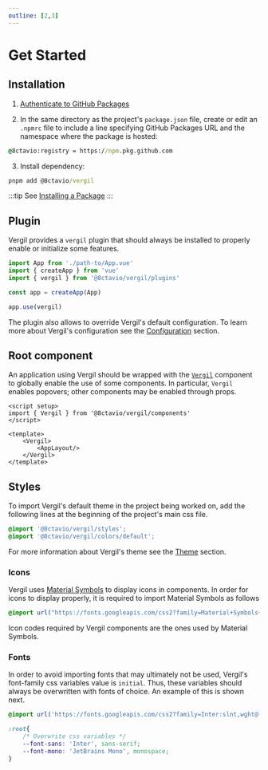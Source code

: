 ```yaml
---
outline: [2,3]
---
```


# Get Started

## Installation

1. [Authenticate to GitHub Packages](https://docs.github.com/en/packages/working-with-a-github-packages-registry/working-with-the-npm-registry#authenticating-to-github-packages)

2. In the same directory as the project's `package.json` file, create or edit an `.npmrc` file to include a line specifying GitHub Packages URL and the namespace where the package is hosted:

```cmd
@8ctavio:registry = https://npm.pkg.github.com
```

3. Install dependency:

```cmd
pnpm add @8ctavio/vergil
```
:::tip
See [Installing a Package](https://docs.github.com/en/packages/working-with-a-github-packages-registry/working-with-the-npm-registry#installing-a-package)
:::

## Plugin

Vergil provides a `vergil` plugin that should always be installed to properly enable or initialize some features. 

```js
import App from './path-to/App.vue'
import { createApp } from 'vue'
import { vergil } from '@8ctavio/vergil/plugins'

const app = createApp(App)

app.use(vergil)
```

The plugin also allows to override Vergil's default configuration. To learn more about Vergil's configuration see the [Configuration](/configuration.md) section.

## Root component

An application using Vergil should be wrapped with the [`Vergil`](/components/vergil) component to globally enable the use of some components. In particular, `Vergil` enables popovers; other components may be enabled through props.

```vue
<script setup>
import { Vergil } from '@8ctavio/vergil/components'
</script>

<template>
    <Vergil>
        <AppLayout/>
    </Vergil>
</template>
```

## Styles

To import Vergil's default theme in the project being worked on, add the following lines at the beginning of the project's main css file.

```css
@import '@8ctavio/vergil/styles';
@import '@8ctavio/vergil/colors/default';
```

For more information about Vergil's theme see the [Theme](/theme.md) section.

### Icons

Vergil uses [Material Symbols](https://fonts.google.com/icons?icon.style=Rounded&icon.set=Material+Symbols) to display icons in components. In order for icons to display properly, it is required to import Material Symbols as follows

```css
@import url("https://fonts.googleapis.com/css2?family=Material+Symbols+Rounded:FILL@1");
```

Icon codes required by Vergil components are the ones used by Material Symbols.

### Fonts

In order to avoid importing fonts that may ultimately not be used, Vergil's font-family css variables value is `initial`. Thus, these variables should always be overwritten with fonts of choice. An example of this is shown next.

```css
@import url('https://fonts.googleapis.com/css2?family=Inter:slnt,wght@-10..0,100..900&family=JetBrains+Mono:ital,wght@0,100..800;1,100..800&display=swap');

:root{
    /* Overwrite css variables */
    --font-sans: 'Inter', sans-serif;
    --font-mono: 'JetBrains Mono', monospace;
}
```